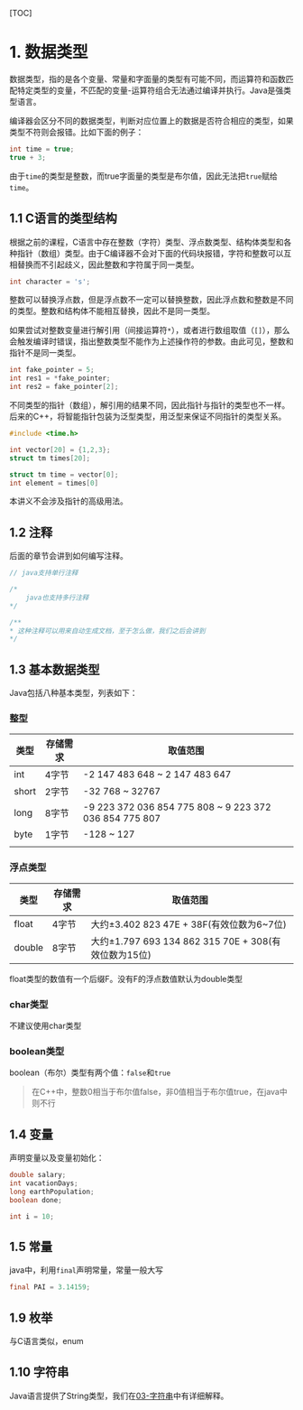 [TOC]

# 1. 数据类型

数据类型，指的是各个变量、常量和字面量的类型有可能不同，而运算符和函数匹配特定类型的变量，不匹配的变量-运算符组合无法通过编译并执行。Java是强类型语言。

编译器会区分不同的数据类型，判断对应位置上的数据是否符合相应的类型，如果类型不符则会报错。比如下面的例子：
```java
int time = true;
true + 3;
```
由于`time`的类型是整数，而true字面量的类型是布尔值，因此无法把`true`赋给`time`。

## 1.1 C语言的类型结构

根据之前的课程，C语言中存在整数（字符）类型、浮点数类型、结构体类型和各种指针（数组）类型。由于C编译器不会对下面的代码块报错，字符和整数可以互相替换而不引起歧义，因此整数和字符属于同一类型。
```c
int character = 's';
```

整数可以替换浮点数，但是浮点数不一定可以替换整数，因此浮点数和整数是不同的类型。整数和结构体不能相互替换，因此不是同一类型。

如果尝试对整数变量进行解引用（间接运算符`*`），或者进行数组取值（`[]`），那么会触发编译时错误，指出整数类型不能作为上述操作符的参数。由此可见，整数和指针不是同一类型。
```c
int fake_pointer = 5;
int res1 = *fake_pointer;
int res2 = fake_pointer[2];
```

不同类型的指针（数组），解引用的结果不同，因此指针与指针的类型也不一样。后来的C++，将智能指针包装为泛型类型，用泛型来保证不同指针的类型关系。
```c
#include <time.h>

int vector[20] = {1,2,3};
struct tm times[20];

struct tm time = vector[0];
int element = times[0]
```

本讲义不会涉及指针的高级用法。


## 1.2 注释

后面的章节会讲到如何编写注释。

```java
// java支持单行注释

/*
	java也支持多行注释
*/

/**
* 这种注释可以用来自动生成文档，至于怎么做，我们之后会讲到
*/
```

## 1.3 基本数据类型

Java包括八种基本类型，列表如下：

### 整型

| 类型  | 存储需求 | 取值范围                                               |
| ----- | -------- | ------------------------------------------------------ |
| int   | 4字节    | -2 147 483 648 ~ 2 147 483 647                         |
| short | 2字节    | -32 768 ~ 32767                                        |
| long  | 8字节    | -9 223 372 036 854 775 808 ~ 9 223 372 036 854 775 807 |
| byte  | 1字节    | -128 ~ 127                                             |
|       |          |                                                        |

### 浮点类型

| 类型   | 存储需求 | 取值范围                                             |
| ------ | -------- | ---------------------------------------------------- |
| float  | 4字节    | 大约±3.402 823 47E + 38F(有效位数为6~7位)            |
| double | 8字节    | 大约±1.797 693 134 862 315 70E + 308(有效位数为15位) |

float类型的数值有一个后缀F。没有F的浮点数值默认为double类型

### char类型

不建议使用char类型

### boolean类型

boolean（布尔）类型有两个值：`false`和`true`

>  在C++中，整数0相当于布尔值false，非0值相当于布尔值true，在java中则不行

## 1.4 变量

声明变量以及变量初始化：

```java
double salary;
int vacationDays;
long earthPopulation;
boolean done;
```

```java
int i = 10;
```

## 1.5 常量

java中，利用`final`声明常量，常量一般大写

```java
final PAI = 3.14159;
```

## 1.9 枚举

与C语言类似，enum

## 1.10 字符串

Java语言提供了String类型，我们在[03-字符串](03_字符串.md)中有详细解释。

